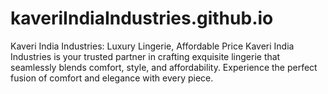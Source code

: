 # kaveriIndiaIndustries.github.io
Kaveri India Industries: Luxury Lingerie, Affordable Price Kaveri India Industries is your trusted partner in crafting exquisite lingerie that seamlessly blends comfort, style, and affordability. Experience the perfect fusion of comfort and elegance with every piece.
